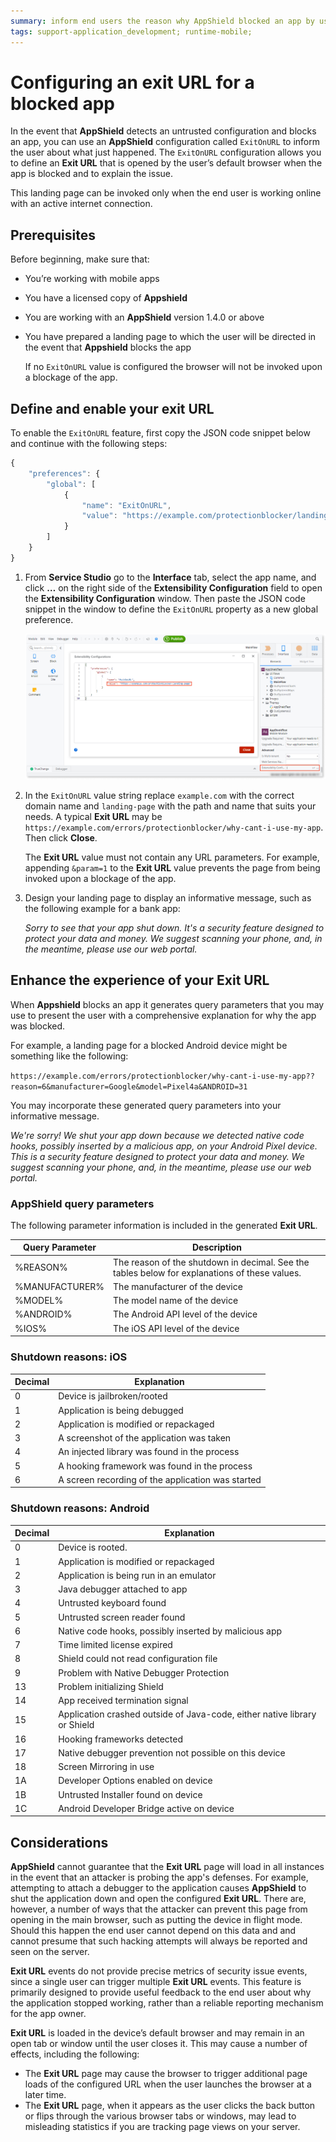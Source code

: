 ```yaml
---
summary: inform end users the reason why AppShield blocked an app by using a feature to open a "ExitOnURL" that can include that information.
tags: support-application_development; runtime-mobile;
---
```


# Configuring an exit URL for a blocked app

In the event that **AppShield** detects an untrusted configuration and blocks an app, you can use an **AppShield** configuration called ```ExitOnURL``` to inform the user about what just happened. The ```ExitOnURL``` configuration allows you to define an **Exit URL** that is opened by the user’s default browser when the app is blocked and to explain the issue.

<div class="info" markdown="1">

This landing page can be invoked only when the end user is working online with an active internet connection.

</div>

## Prerequisites

Before beginning, make sure that:

* You’re working with mobile apps
* You have a licensed copy of **Appshield**
* You are working with an **AppShield** version 1.4.0 or above
* You have prepared a landing page to which the user will be directed in the event that **Appshield** blocks the app

    <div class="info" markdown="1">

    If no ```ExitOnURL``` value is configured the browser will not be invoked upon a blockage of the app.

    </div>

## Define and enable your exit URL

To enable the ```ExitOnURL``` feature, first copy the JSON code snippet below and continue with the following steps:

```javascript
{
    "preferences": {
        "global": [
            {
                "name": "ExitOnURL",
                "value": "https://example.com/protectionblocker/landing-page" 
            }
        ]
    }
}
```

1. From **Service Studio** go to the **Interface** tab, select the app name, and click **…** on the right side of the **Extensibility Configuration** field to open the **Extensibility Configuration** window. Then paste the JSON code snippet in the window to define the ```ExitOnURL``` property as a new global preference.

    ![Define Exit URL](images/extensibility-configuration-appshield-ss.png)

1. In the ```ExitOnURL``` value string replace ```example.com``` with the correct domain name and ```landing-page``` with the path and name that suits your needs. A typical **Exit URL** may be ```https://example.com/errors/protectionblocker/why-cant-i-use-my-app```. Then click **Close**.

    <div class="info" markdown="1">

    The **Exit URL** value must not contain any URL parameters. For example, appending ```&param=1``` to the **Exit URL** value prevents the page from being invoked upon a blockage of the app.

    </div>

1. Design your landing page to display an informative message, such as the following example for a bank app:

    _Sorry to see that your app shut down. It's a security feature designed to protect your data and money. We suggest scanning your phone, and, in the meantime, please use our web portal._


## Enhance the experience of your **Exit URL**

When  **Appshield** blocks an app it generates query parameters that you may use to present the user with a comprehensive explanation for why the app was blocked.

For example, a landing page for a blocked Android device might be something like the following:

```https://example.com/errors/protectionblocker/why-cant-i-use-my-app??reason=6&manufacturer=Google&model=Pixel4a&ANDROID=31```

You may incorporate these generated query parameters into your informative message.

_We're sorry! We shut your app down because we detected native code hooks, possibly inserted by a malicious app, on your Android Pixel device. This is a security feature designed to protect your data and money. We suggest scanning your phone, and, in the meantime, please use our web portal._

### AppShield query parameters

The following parameter information is included in the generated **Exit URL**.


| Query Parameter | Description | 
| -------------- | ------------ |
|  %REASON% | The reason of the shutdown in decimal. See the tables below for explanations of these values.| 
| %MANUFACTURER%| The manufacturer of the device| 
| %MODEL%| The model name of the device| 
| %ANDROID%| The Android API level of the device| 
| %IOS%| The iOS API level of the device| 

### Shutdown reasons: iOS

| Decimal        |  Explanation |
| -------------- | ------------ |
| 0 | Device is jailbroken/rooted |
| 1 | Application is being debugged |
| 2 | Application is modified or repackaged |
| 3 | A screenshot of the application was taken |
| 4 | An injected library was found in the process |
| 5 | A hooking framework was found in the process |
| 6 | A screen recording of the application was started |

### Shutdown reasons: Android

| Decimal        |  Explanation |
| -------------- | ------------ |
| 0 | Device is rooted. |
| 1 | Application is modified or repackaged |
| 2 | Application is being run in an emulator |
| 3 | Java debugger attached to app |
| 4 | Untrusted keyboard found |
| 5 | Untrusted screen reader found |
| 6 | Native code hooks, possibly inserted by malicious app |
| 7 | Time limited license expired |
| 8 | Shield could not read configuration file |
| 9 | Problem with Native Debugger Protection |
| 13 | Problem initializing Shield |
| 14 | App received termination signal |
| 15 | Application crashed outside of Java-code, either native library or Shield |
| 16 | Hooking frameworks detected |
| 17 | Native debugger prevention not possible on this device |
| 18 | Screen Mirroring in use |
| 1A | Developer Options enabled on device |
| 1B | Untrusted Installer found on device |
| 1C | Android Developer Bridge active on device |

## Considerations

**AppShield** cannot guarantee that the **Exit URL** page will load in all instances in the event that an attacker is probing the app's defenses. For example, attempting to attach a debugger to the application causes **AppShield** to shut the application down and open the configured **Exit URL**. There are, however, a number of ways that the attacker can  prevent this page from opening in the main browser, such as putting the device in flight mode. Should this happen the end user cannot depend on this data and and cannot presume that such hacking attempts will always be reported and seen on the server.

**Exit URL** events do not provide precise metrics of security issue events, since a single user can trigger multiple **Exit URL** events. This feature is primarily designed to provide useful feedback to the end user about why the application stopped working, rather than a reliable reporting mechanism for the app owner.

**Exit URL** is loaded in the device’s default browser and may remain in an open tab or window until the user closes it. This may cause a number of effects, including the following:

* The **Exit URL** page may cause the browser to trigger additional page loads of the configured URL when the user launches the browser at a later time.
* The **Exit URL** page, when it appears as the user clicks the back button or flips through the various browser tabs or windows, may lead to misleading statistics if you are tracking page views on your server.
